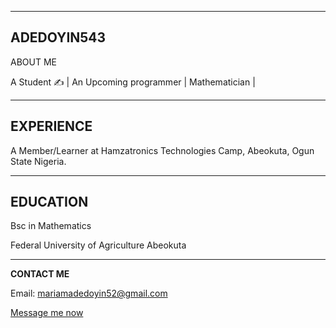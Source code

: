 _______________________________________________________________________________________________________________________________________________________________________________
**ADEDOYIN543**
-----------------------------------------------------------------------------------------------------------------------------------------------------------------------------------
ABOUT ME

A Student ✍ | An Upcoming programmer | Mathematician | 
___________________________________________________________________________________________________________________________________________________________________________________
**EXPERIENCE**
-----------------------------------------------------------------------------------------------------------------------------------------------------------------------------------
A Member/Learner at Hamzatronics Technologies Camp, Abeokuta, Ogun State Nigeria.
___________________________________________________________________________________________________________________________________________________________________________________
**EDUCATION**
-----------------------------------------------------------------------------------------------------------------------------------------------------------------------------------
Bsc in Mathematics

Federal University of Agriculture Abeokuta 
________________________________________________________________________________________________________________________________________________________________________________
**CONTACT ME**

<p>Email: <a href="mailto:mariamadedoyin52@gmail.com">mariamadedoyin52@gmail.com</a><p/>
  
[Message me now](https://wa.me/2348062194697?text=Hello%20Zee%20Artistry%2C%20I'm%20interested%20in%20your%20products!)


